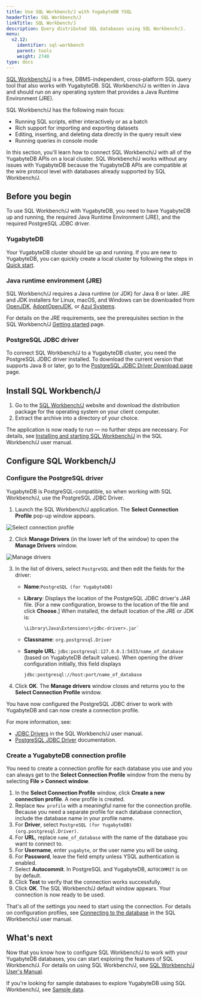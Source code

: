 ```yaml
---
title: Use SQL Workbench/J with YugabyteDB YSQL
headerTitle: SQL Workbench/J
linkTitle: SQL Workbench/J
description: Query distributed SQL databases using SQL Workbench/J.
menu:
  v2.12:
    identifier: sql-workbench
    parent: tools
    weight: 2740
type: docs
---
```


[SQL Workbench/J](https://www.sql-workbench.eu/index.html) is a free, DBMS-independent, cross-platform SQL query tool that also works with YugabyteDB. SQL Workbench/J is written in Java and should run on any operating system that provides a Java Runtime Environment (JRE).

SQL Workbench/J has the following main focus:

- Running SQL scripts, either interactively or as a batch
- Rich support for importing and exporting datasets
- Editing, inserting, and deleting data directly in the query result view
- Running queries in console mode

In this section, you'll learn how to connect SQL Workbench/J with all of the YugabyteDB APIs on a local cluster. SQL Workbench/J works without any issues with YugabyteDB because the YugabyteDB APIs are compatible at the wire protocol level with databases already supported by SQL Workbench/J.

## Before you begin

To use SQL Workbench/J with YugabyteDB, you need to have YugabyteDB up and running, the required Java Runtime Environment (JRE), and the required PostgreSQL JDBC driver.

### YugabyteDB

Your YugabyteDB cluster should be up and running. If you are new to YugabyteDB, you can quickly create a local cluster by following the steps in [Quick start](../../../quick-start/install).

### Java runtime environment (JRE)

SQL Workbench/J requires a Java runtime (or JDK) for Java 8 or later. JRE and JDK installers for Linux, macOS, and Windows can be downloaded from [OpenJDK](http://jdk.java.net/), [AdoptOpenJDK](https://adoptopenjdk.net/), or [Azul Systems](https://www.azul.com/downloads/zulu-community/).

For details on the JRE requirements, see the prerequisites section in the SQL Workbench/J [Getting started](http://www.sql-workbench.eu/getting-started.html) page.

### PostgreSQL JDBC driver

To connect SQL Workbench/J to a YugabyteDB cluster, you need the PostgreSQL JDBC driver installed. To download the current version that supports Java 8 or later, go to the [PostgreSQL JDBC Driver Download page](https://jdbc.postgresql.org/download/) page.

## Install SQL Workbench/J

1. Go to the [SQL Workbench/J](http://www.sql-workbench.net/) website and download the distribution package for the operating system on your client computer.
2. Extract the archive into a directory of your choice.

The application is now ready to run — no further steps are necessary. For details, see [Installing and starting SQL Workbench/J](http://www.sql-workbench.eu/manual/install.html) in the SQL Workbench/J user manual.

## Configure SQL Workbench/J

### Configure the PostgreSQL driver

YugabyteDB is PostgreSQL-compatible, so when working with SQL Workbench/J, use the PostgreSQL JDBC Driver.

1. Launch the SQL Workbench/J application. The **Select Connection Profile** pop-up window appears.

![Select connection profile](/images/develop/tools/sql-workbench/sql-wb_connection-profile.png)

2. Click **Manage Drivers** (in the lower left of the window) to open the **Manage Drivers** window.

![Manage drivers](/images/develop/tools/sql-workbench/sql-wb-manage-drivers.png)

3. In the list of drivers, select `PostgreSQL` and then edit the fields for the driver:

    - **Name**:`PostgreSQL (for YugabyteDB)`
    - **Library**: Displays the location of the PostgreSQL JDBC driver's JAR file. [For a new configuration, browse to the location of the file and click **Choose**.] When installed, the default location of the JRE or JDK is:

      ```
      \Library\Java\Extensions\<jdbc-driver>.jar`
      ```

    - **Classname**: `org.postgresql.Driver`
    - **Sample URL**: `jdbc:postgresql:127.0.0.1:5433/name_of_database` (based on YugabyteDB default values). When opening the driver configuration initially, this field displays

        ```
       jdbc:postgresql://host:port/name_of_database
        ```

4. Click **OK**. The **Manage drivers** window closes and returns you to the **Select Connection Profile** window.

You have now configured the PostgreSQL JDBC driver to work with YugabyteDB and can now create a connection profile.

For more information, see:

- [JDBC Drivers](http://www.sql-workbench.net/manual/jdbc-setup.html) in the SQL Workbench/J user manual.
- [PostgreSQL JDBC Driver](https://jdbc.postgresql.org/documentation/documentation.html) documentation.

### Create a YugabyteDB connection profile

You need to create a connection profile for each database you use and you can always get to the **Select Connection Profile** window from the menu by selecting **File > Connect window**.

1. In the **Select Connection Profile** window, click **Create a new connection profile**. A new profile is created.
2. Replace `New profile` with a meaningful name for the connection profile. Because you need a separate profile for each database connection, include the database name in your profile name.
3. For **Driver**, select `PostgreSQL (for YugabyteDB) (org.postgresql.Driver)`.
4. For **URL**, replace `name_of_database` with the name of the database you want to connect to.
5. For **Username**, enter `yugabyte`, or the user name you will be using.
6. For **Password**, leave the field empty unless YSQL authentication is enabled.
7. Select **Autocommit**. In PostgreSQL and YugabyteDB, `AUTOCOMMIT` is on by default.
8. Click **Test** to verify that the connection works successfully.
9. Click **OK**.  The SQL Workbench/J default window appears. Your connection is now ready to be used.

That's all of the settings you need to start using the connection. For details on configuration profiles, see [Connecting to the database](http://www.sql-workbench.eu/manual/profiles.html) in the SQL Workbench/J user manual.

## What's next

Now that you know how to configure SQL Workbench/J to work with your YugabyteDB databases, you can start exploring the features of SQL Workbench/J. For details on using SQL Workbench/J, see [SQL Workbench/J User's Manual](https://www.sql-workbench.eu/manual/workbench-manual.html).

If you're looking for sample databases to explore YugabyteDB using SQL Workbench/J, see [Sample data](../../sample-data/).
